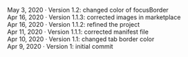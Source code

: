 May 3, 2020 &middot; Version 1.2: changed color of focusBorder<br>
Apr 16, 2020 &middot; Version 1.1.3: corrected images in marketplace<br>
Apr 16, 2020 &middot; Version 1.1.2: refined the project<br>
Apr 11, 2020 &middot; Version 1.1.1: corrected manifest file<br>
Apr 10, 2020 &middot; Version 1.1: changed tab border color<br>
Apr 9, 2020 &middot; Version 1: initial commit